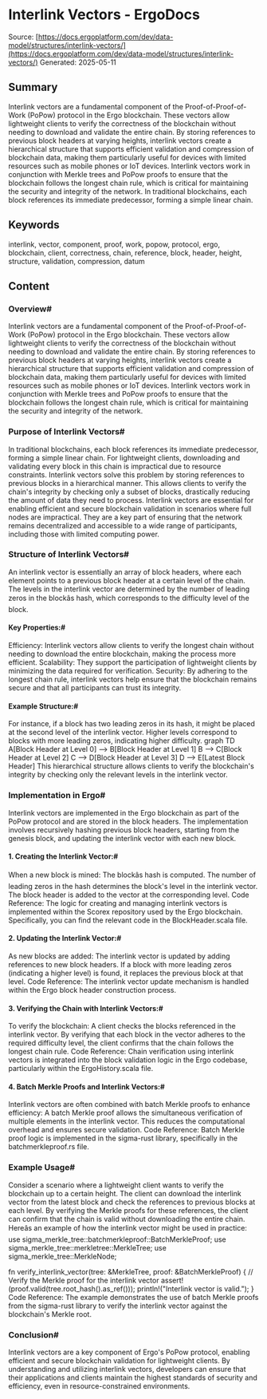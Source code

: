 # Interlink Vectors - ErgoDocs
Source: [https://docs.ergoplatform.com/dev/data-model/structures/interlink-vectors/](https://docs.ergoplatform.com/dev/data-model/structures/interlink-vectors/)
Generated: 2025-05-11

## Summary
Interlink vectors are a fundamental component of the Proof-of-Proof-of-Work (PoPow) protocol in the Ergo blockchain. These vectors allow lightweight clients to verify the correctness of the blockchain without needing to download and validate the entire chain. By storing references to previous block headers at varying heights, interlink vectors create a hierarchical structure that supports efficient validation and compression of blockchain data, making them particularly useful for devices with limited resources such as mobile phones or IoT devices. Interlink vectors work in conjunction with Merkle trees and PoPow proofs to ensure that the blockchain follows the longest chain rule, which is critical for maintaining the security and integrity of the network. In traditional blockchains, each block references its immediate predecessor, forming a simple linear chain.

## Keywords
interlink, vector, component, proof, work, popow, protocol, ergo, blockchain, client, correctness, chain, reference, block, header, height, structure, validation, compression, datum

## Content
### Overview#
Interlink vectors are a fundamental component of the Proof-of-Proof-of-Work (PoPow) protocol in the Ergo blockchain. These vectors allow lightweight clients to verify the correctness of the blockchain without needing to download and validate the entire chain. By storing references to previous block headers at varying heights, interlink vectors create a hierarchical structure that supports efficient validation and compression of blockchain data, making them particularly useful for devices with limited resources such as mobile phones or IoT devices.
Interlink vectors work in conjunction with Merkle trees and PoPow proofs to ensure that the blockchain follows the longest chain rule, which is critical for maintaining the security and integrity of the network.

### Purpose of Interlink Vectors#
In traditional blockchains, each block references its immediate predecessor, forming a simple linear chain. For lightweight clients, downloading and validating every block in this chain is impractical due to resource constraints. Interlink vectors solve this problem by storing references to previous blocks in a hierarchical manner. This allows clients to verify the chain's integrity by checking only a subset of blocks, drastically reducing the amount of data they need to process.
Interlink vectors are essential for enabling efficient and secure blockchain validation in scenarios where full nodes are impractical. They are a key part of ensuring that the network remains decentralized and accessible to a wide range of participants, including those with limited computing power.

### Structure of Interlink Vectors#
An interlink vector is essentially an array of block headers, where each element points to a previous block header at a certain level of the chain. The levels in the interlink vector are determined by the number of leading zeros in the blockâs hash, which corresponds to the difficulty level of the block.

#### Key Properties:#
Efficiency: Interlink vectors allow clients to verify the longest chain without needing to download the entire blockchain, making the process more efficient.
Scalability: They support the participation of lightweight clients by minimizing the data required for verification.
Security: By adhering to the longest chain rule, interlink vectors help ensure that the blockchain remains secure and that all participants can trust its integrity.

#### Example Structure:#
For instance, if a block has two leading zeros in its hash, it might be placed at the second level of the interlink vector. Higher levels correspond to blocks with more leading zeros, indicating higher difficulty.
graph TD
    A[Block Header at Level 0] --> B[Block Header at Level 1]
    B --> C[Block Header at Level 2]
    C --> D[Block Header at Level 3]
    D --> E[Latest Block Header]
This hierarchical structure allows clients to verify the blockchain's integrity by checking only the relevant levels in the interlink vector.

### Implementation in Ergo#
Interlink vectors are implemented in the Ergo blockchain as part of the PoPow protocol and are stored in the block headers. The implementation involves recursively hashing previous block headers, starting from the genesis block, and updating the interlink vector with each new block.

#### 1. Creating the Interlink Vector:#
When a new block is mined:
The blockâs hash is computed.
The number of leading zeros in the hash determines the block's level in the interlink vector.
The block header is added to the vector at the corresponding level.
Code Reference: The logic for creating and managing interlink vectors is implemented within the Scorex repository used by the Ergo blockchain. Specifically, you can find the relevant code in the BlockHeader.scala file.

#### 2. Updating the Interlink Vector:#
As new blocks are added:
The interlink vector is updated by adding references to new block headers.
If a block with more leading zeros (indicating a higher level) is found, it replaces the previous block at that level.
Code Reference: The interlink vector update mechanism is handled within the Ergo block header construction process.

#### 3. Verifying the Chain with Interlink Vectors:#
To verify the blockchain:
A client checks the blocks referenced in the interlink vector.
By verifying that each block in the vector adheres to the required difficulty level, the client confirms that the chain follows the longest chain rule.
Code Reference: Chain verification using interlink vectors is integrated into the block validation logic in the Ergo codebase, particularly within the ErgoHistory.scala file.

#### 4. Batch Merkle Proofs and Interlink Vectors:#
Interlink vectors are often combined with batch Merkle proofs to enhance efficiency:
A batch Merkle proof allows the simultaneous verification of multiple elements in the interlink vector.
This reduces the computational overhead and ensures secure validation.
Code Reference: Batch Merkle proof logic is implemented in the sigma-rust library, specifically in the batchmerkleproof.rs file.

### Example Usage#
Consider a scenario where a lightweight client wants to verify the blockchain up to a certain height. The client can download the interlink vector from the latest block and check the references to previous blocks at each level. By verifying the Merkle proofs for these references, the client can confirm that the chain is valid without downloading the entire chain.
Hereâs an example of how the interlink vector might be used in practice:
use sigma_merkle_tree::batchmerkleproof::BatchMerkleProof;
use sigma_merkle_tree::merkletree::MerkleTree;
use sigma_merkle_tree::MerkleNode;

fn verify_interlink_vector(tree: &MerkleTree, proof: &BatchMerkleProof) {
    // Verify the Merkle proof for the interlink vector
    assert!(proof.valid(tree.root_hash().as_ref()));
    println!("Interlink vector is valid.");
}
Code Reference: The example demonstrates the use of batch Merkle proofs from the sigma-rust library to verify the interlink vector against the blockchain's Merkle root.

### Conclusion#
Interlink vectors are a key component of Ergo's PoPow protocol, enabling efficient and secure blockchain validation for lightweight clients. By understanding and utilizing interlink vectors, developers can ensure that their applications and clients maintain the highest standards of security and efficiency, even in resource-constrained environments.
